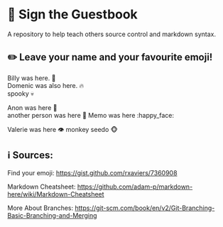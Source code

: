 # :speech_balloon: Sign the Guestbook
A repository to help teach others source control and markdown syntax.

## :pencil2: Leave your name and your favourite emoji!

Billy was here. :turtle:\
Domenic was also here. :fire:\
spooky :skull:

Anon was here :dragon_face:  
another person was here :frog:
Memo was here :happy_face:

Valerie was here :eye:
monkey seedo :monkey_face:




## :information_source: Sources:
Find your emoji: https://gist.github.com/rxaviers/7360908

Markdown Cheatsheet: https://github.com/adam-p/markdown-here/wiki/Markdown-Cheatsheet

More About Branches: https://git-scm.com/book/en/v2/Git-Branching-Basic-Branching-and-Merging